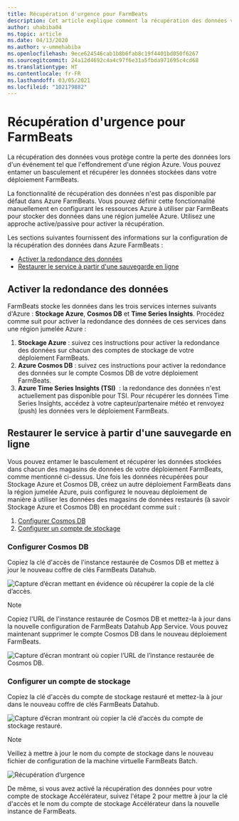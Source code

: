 ```yaml
---
title: Récupération d'urgence pour FarmBeats
description: Cet article explique comment la récupération des données vous protège contre la perte de vos données.
author: uhabiba04
ms.topic: article
ms.date: 04/13/2020
ms.author: v-ummehabiba
ms.openlocfilehash: 9ece624546cab1b8b6fab8c19f4401bd050f6267
ms.sourcegitcommit: 24a12d4692c4a4c97f6e31a5fbda971695c4cd68
ms.translationtype: HT
ms.contentlocale: fr-FR
ms.lasthandoff: 03/05/2021
ms.locfileid: "102179882"
---
```

# <a name="disaster-recovery-for-farmbeats"></a>Récupération d'urgence pour FarmBeats

La récupération des données vous protège contre la perte des données lors d'un événement tel que l'effondrement d'une région Azure. Vous pouvez entamer un basculement et récupérer les données stockées dans votre déploiement FarmBeats.

La fonctionnalité de récupération des données n'est pas disponible par défaut dans Azure FarmBeats. Vous pouvez définir cette fonctionnalité manuellement en configurant les ressources Azure à utiliser par FarmBeats pour stocker des données dans une région jumelée Azure. Utilisez une approche active/passive pour activer la récupération.

Les sections suivantes fournissent des informations sur la configuration de la récupération des données dans Azure FarmBeats :

- [Activer la redondance des données](#enable-data-redundancy)
- [Restaurer le service à partir d'une sauvegarde en ligne](#restore-service-from-online-backup)


## <a name="enable-data-redundancy"></a>Activer la redondance des données

FarmBeats stocke les données dans les trois services internes suivants d'Azure : **Stockage Azure**, **Cosmos DB** et **Time Series Insights**. Procédez comme suit pour activer la redondance des données de ces services dans une région jumelée Azure :

1.  **Stockage Azure** : suivez ces instructions pour activer la redondance des données sur chacun des comptes de stockage de votre déploiement FarmBeats.
2.  **Azure Cosmos DB** : suivez ces instructions pour activer la redondance des données sur le compte Cosmos DB de votre déploiement FarmBeats.
3.  **Azure Time Series Insights (TSI)**  : la redondance des données n'est actuellement pas disponible pour TSI. Pour récupérer les données Time Series Insights, accédez à votre capteur/partenaire météo et renvoyez (push) les données vers le déploiement FarmBeats.

## <a name="restore-service-from-online-backup"></a>Restaurer le service à partir d'une sauvegarde en ligne

Vous pouvez entamer le basculement et récupérer les données stockées dans chacun des magasins de données de votre déploiement FarmBeats, comme mentionné ci-dessus. Une fois les données récupérées pour Stockage Azure et Cosmos DB, créez un autre déploiement FarmBeats dans la région jumelée Azure, puis configurez le nouveau déploiement de manière à utiliser les données des magasins de données restaurés (à savoir Stockage Azure et Cosmos DB) en procédant comme suit :

1. [Configurer Cosmos DB](#configure-cosmos-db)
2. [Configurer un compte de stockage](#configure-storage-account)


### <a name="configure-cosmos-db"></a>Configurer Cosmos DB

Copiez la clé d'accès de l'instance restaurée de Cosmos DB et mettez à jour le nouveau coffre de clés FarmBeats Datahub.


  ![Capture d’écran mettant en évidence où récupérer la copie de la clé d’accès.](./media/disaster-recovery-for-farmbeats/key-vault-secrets.png)

> [!NOTE]
> Copiez l'URL de l'instance restaurée de Cosmos DB et mettez-la à jour dans la nouvelle configuration de FarmBeats Datahub App Service. Vous pouvez maintenant supprimer le compte Cosmos DB dans le nouveau déploiement FarmBeats.

  ![Capture d’écran montrant où copier l’URL de l’instance restaurée de Cosmos DB.](./media/disaster-recovery-for-farmbeats/configuration.png)

### <a name="configure-storage-account"></a>Configurer un compte de stockage

Copiez la clé d'accès du compte de stockage restauré et mettez-la à jour dans le nouveau coffre de clés FarmBeats Datahub.

![Capture d’écran montrant où copier la clé d’accès du compte de stockage restauré.](./media/disaster-recovery-for-farmbeats/key-vault-7-secrets.png)

>[!NOTE]
> Veillez à mettre à jour le nom du compte de stockage dans le nouveau fichier de configuration de la machine virtuelle FarmBeats Batch.

![Récupération d’urgence](./media/disaster-recovery-for-farmbeats/batch-prep-files.png)

De même, si vous avez activé la récupération des données pour votre compte de stockage Accélérateur, suivez l'étape 2 pour mettre à jour la clé d'accès et le nom du compte de stockage Accélérateur dans la nouvelle instance de FarmBeats.
